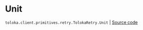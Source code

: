 # Unit
`toloka.client.primitives.retry.TolokaRetry.Unit` | [Source code](https://github.com/Toloka/toloka-kit/blob/v1.0.2/src/client/primitives/retry.py#L28)

